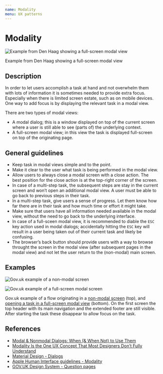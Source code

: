 ```yaml
---
name: Modality
menu: UX patterns
---
```


# Modality

![Example from Den Haag showing a full-screen modal view](https://user-images.githubusercontent.com/248921/153422877-af38de2e-cc66-422f-9dc1-d2f3fb27bd2c.png)

Example from Den Haag showing a full-screen modal view

## Description

In order to let users accomplish a task at hand and not overwhelm them with lots of information it is sometimes needed to provide extra focus. Especially when there is limited screen estate, such as on mobile devices. One way to add focus is by displaying the relevant task in a modal view.

There are two types of modal views:

- A modal dialog; this is a window displayed on top of the current screen where a user is still able to see (parts of) the underlying context.
- A full-screen modal view; in this view the task is displayed full-screen on top of the originating page.

## General guidelines

- Keep task in modal views simple and to the point.
- Make it clear to the user what task is being performed in the modal view.
- Allow users to always close a modal screen with a close action. The best position for the close action is at the top-right corner of the screen.
- In case of a multi-step task, the subsequent steps are stay in the current screen and won’t open an additional modal view. A user must be able to go back to previous steps in their task.
- In a multi-step task, give users a sense of progress. Let them know how far there are in their task and how much time or effort it might take.
- Make sure that users have all information needed available in the modal view, without the need to go back to the underlying interface.
- In case of a full-sceen modal view, it is recommended to diable the `ESC` key action used in modal dialogs; accidentally hitting the `ESC` key will result in a user being taken out of their current task and likely be confusing.
- The browser’s back button should provide users with a way to browse throught the screen in the modal view (after subsequent pages in the modal view) and not let the user return to the (non-modal) main screen.

## Examples

![Gov.uk example of a non-modal screen](https://user-images.githubusercontent.com/248921/153424976-9bedc053-124a-4863-b2ee-4e5f2b4f9238.png)

![Gov.uk example of a full-screen modal screen](https://user-images.githubusercontent.com/248921/153425377-f5f9fb6c-0d13-4e72-a43e-e09c6d7c845d.png)


Gov.uk example of a flow originating in a [non-modal screen](https://www.gov.uk/personal-tax-account/sign-in/prove-identity) (top), and [opening a task in a full-screen modal view](https://www.access.service.gov.uk/login/signin/creds) (bottom). On the first screen the top header with its main navigation and the extended footer are still visible. After starting the task these disappear to allow focus on the task.

## References

- [Modal & Nonmodal Dialogs: When (& When Not) to Use Them](https://www.nngroup.com/articles/modal-nonmodal-dialog/)
- [Modality Is the One UX Concept That Most Designers Don’t Fully Understand](https://uxplanet.org/modality-the-one-ux-concept-you-need-to-understand-when-designing-intuitive-user-interfaces-e5e941c7acb1)
- [Material Design - Dialogs](https://material.io/components/dialogs#usage)
- [Apple Human Interface guidelines - Modality](https://developer.apple.com/design/human-interface-guidelines/ios/app-architecture/modality/)
- [GOV.UK Design System - Question pages](https://design-system.service.gov.uk/patterns/question-pages/)
